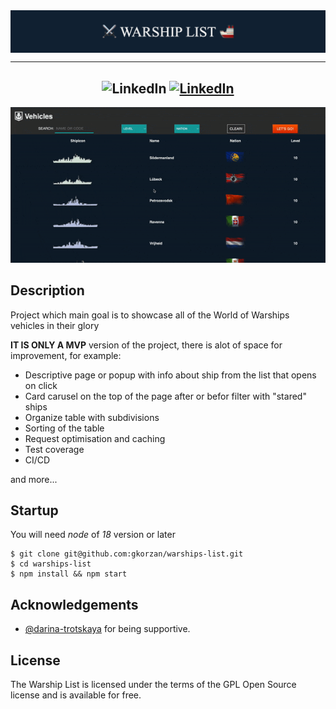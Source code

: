 <div align="center">
<a href="#">
  <img src="https://github.com/gkorzan/gkorzan/blob/main/warships-assets/WARSHIP_LIST_BANNER.png" align="center" alt="WARSHIP_LIST">
</a>

---

![LinkedIn](https://img.shields.io/github/languages/top/gkorzan/warships-list?style=for-the-badge) [![LinkedIn](https://img.shields.io/badge/LinkedIn-0077B5?style=for-the-badge&logo=linkedin&logoColor=white)](https://www.linkedin.com/in/gleb-korzan-4654081a4/)
---

![GIF demo](https://github.com/gkorzan/gkorzan/blob/main/warships-assets/warships_preview.gif)
</div>

**Description**
---
Project which main goal is to showcase all of the World of Warships vehicles in their glory

**IT IS ONLY A MVP** version of the project, there is alot of space for improvement, for example:
* Descriptive page or popup with info about ship from the list that opens on click
* Card carusel on the top of the page after or befor filter with "stared" ships
* Organize table with subdivisions
* Sorting of the table 
* Request optimisation and caching
* Test coverage
* CI/CD

and more...

## Startup
You will need *node* of *18* version or later
    
    $ git clone git@github.com:gkorzan/warships-list.git
    $ cd warships-list
    $ npm install && npm start


**Acknowledgements**
---

+ [@darina-trotskaya](https://github.com/darina-trotskaya) for being supportive.


**License**
---
The Warship List is licensed under the terms of the GPL Open Source license and is available for free.
